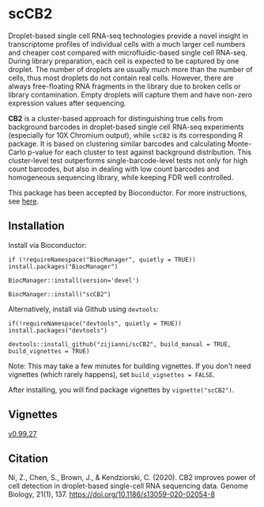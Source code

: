 # scCB2

Droplet-based single cell RNA-seq technologies provide a novel insight in transcriptome profiles of individual cells with a much larger cell numbers and cheaper cost compared with microfluidic-based single cell RNA-seq. During library preparation, each cell is expected to be captured by one droplet. The number of droplets are usually much more than the number of cells, thus most droplets do not contain real cells. However, there are always free-floating RNA fragments in the library due to broken cells or library contamination. Empty droplets will capture them and have non-zero expression values after sequencing.

**CB2** is a cluster-based approach for distinguishing true cells from background barcodes in droplet-based single cell RNA-seq experiments (especially for 10X Chromium output), while `scCB2` is its corresponding R package. It is based on clustering similar barcodes and calculating Monte-Carlo p-value for each cluster to test against background distribution. This cluster-level test outperforms single-barcode-level tests not only for high count barcodes, but also in dealing with low count barcodes and homogeneous sequencing library, while keeping FDR well controlled.

This package has been accepted by Bioconductor. For more instructions, see [here](https://bioconductor.org/packages/3.12/bioc/html/scCB2.html).

## Installation

Install via Bioconductor: 

``
if (!requireNamespace("BiocManager", quietly = TRUE))
    install.packages("BiocManager")
``

``
BiocManager::install(version='devel')
``

``
BiocManager::install("scCB2")
``


Alternatively, install via Github using `devtools`:

``
if(!requireNamespace("devtools", quietly = TRUE))
    install.packages("devtools")
``

``
devtools::install_github("zijianni/scCB2", build_manual = TRUE, build_vignettes = TRUE)
``

Note: This may take a few minutes for building vignettes. If you don't need vignettes (which rarely happens), set `build_vignettes = FALSE`.

After installing, you will find package vignettes by `vignette("scCB2")`.


## Vignettes 
[v0.99.27](https://htmlpreview.github.io/?https://github.com/zijianni/scCB2_temp_vignette/blob/master/scCB2.html)



## Citation

Ni, Z., Chen, S., Brown, J., & Kendziorski, C. (2020). CB2 improves power of cell detection in droplet-based single-cell RNA sequencing data. Genome Biology, 21(1), 137. https://doi.org/10.1186/s13059-020-02054-8
